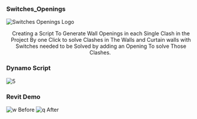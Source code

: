 ### Switches_Openings


![Switches Openings Logo](https://github.com/user-attachments/assets/7a49471e-ca7f-4fb4-91ac-b4aeb189f62d)


<p align="center">
 Creating a Script To Generate Wall Openings in each Single Clash in the Project By one Click to solve Clashes in The Walls and Curtain walls with Switches needed to be Solved by adding an Opening To solve Those Clashes.  
</p>


### Dynamo Script
![5](https://github.com/user-attachments/assets/7f333e9a-be74-46b5-b981-56049c78ff2f)


 ### Revit Demo
 
![w](https://github.com/user-attachments/assets/8a7f0d9e-d359-4082-96c8-ff58fc083151)
Before
 ![q](https://github.com/user-attachments/assets/78d79345-09aa-45bd-8d3b-a674aa351bdd)
After

